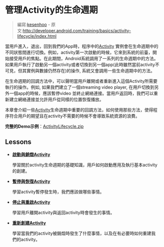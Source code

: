 # 管理Activity的生命週期

> 編寫:[kesenhoo](https://github.com/kesenhoo) - 原文:<http://developer.android.com/training/basics/activity-lifecycle/index.html>

當用戶進入，退出，回到我們的App時，程序中的[Activity](http://developer.android.com/reference/android/app/Activity.html) 實例會在生命週期中的不同狀態間進行切換。例如，activity第一次啟動的時候，它來到系統的前臺，開始接受用戶的焦點。在此期間，Android系統調用了一系列的生命週期中的方法。如果用戶執行了啟動另一個activity或者切換到另一個app(此時雖然當前activity不可見，但其實例與數據仍然存在)的操作, 系統又會調用一些生命週期中的方法。

在生命週期的回調方法中，可以聲明當用戶離開或者重新進入這個Activity所需要執行的操作。例如, 如果我們建立了一個streaming video player, 在用戶切換到另外一個app的時候，應該暫停video 並終止網絡連接。當用戶返回時，我們可以重新建立網絡連接並允許用戶從同樣的位置恢復播放。

本章會介紹一些[Activity](http://developer.android.com/reference/android/app/Activity.html)生命週期中重要的回調方法，如何使用那些方法，使得程序符合用戶的期望且在activity不需要的時候不會導致系統資源的浪費。

**完整的Demo示例**：[ActivityLifecycle.zip](http://developer.android.com/shareables/training/ActivityLifecycle.zip)

<!-- more -->

## Lessons

* [**啟動與銷燬Activity**](starting.html)

  學習關於activity生命週期的基礎知識，用戶如何啟動應用及執行基本activity的創建。


* [**暫停與恢復Activity**](pausing.html)

  學習activity暫停發生時，我們應該做哪些事情。


* [**停止與重啟Activity**](stopping.html)

  學習用戶離開activity與返回activity時會發生的事情。


* [**重新創建Activity**](recreating.html)

  學習當我們的activity被銷燬時發生了什麼事情，以及在有必要時如何重建我們的activity。
